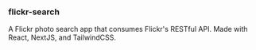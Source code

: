 ### flickr-search

A Flickr photo search app that consumes Flickr's RESTful API. Made with React, NextJS, and TailwindCSS.
